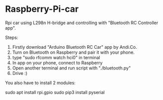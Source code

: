 # Raspberry-Pi-car
Rpi car using L298n H-bridge and controlling with "Bluetooth RC Controller app".

Steps:
1. Firstly download "Arduino Bluetooth RC Car" app by Andi.Co.
2. Turn on Bluetooth on Raspberry and pair it with your phone.
3. type "sudo rfcomm watch hci0" in terminal
4. In app on your phone, connect to Raspberry
5. Open another terminal and run script with "./bluetooth.py"
6. Drive :)

You also have to install 2 modules:

sudo apt install rpi.gpio
sudo pip3 install pyserial
